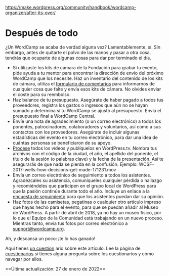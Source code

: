 https://make.wordpress.org/community/handbook/wordcamp-organizer/after-its-over/

# Después de todo

¿Un WordCamp se acaba de verdad alguna vez? Lamentablemente, sí. Sin embargo, antes de quitarte el polvo de las manos y pasar a otra cosa, tendrás que ocuparte de algunas cosas para dar por terminado el día.

- Si utilizaste los kits de cámara de la Fundación para grabar tu evento, pide ayuda a tu mentor para encontrar la dirección de envío del próximo WordCamp que los necesite. Haz un inventario del contenido de los kits de cámara, utiliza el [formulario de comentarios](https://make.wordpress.org/community/handbook/wordcamp-organizer-handbook/video/foundation-camera-kit-list/#anything-missing) para informarnos de cualquier cosa que falte y envía esos kits de cámara. No olvides enviar el coste para su reembolso.
- Haz balance de tu presupuesto. Asegúrate de haber pagado a todos tus proveedores, registra los gastos o ingresos que aún no se hayan sumado y determina si tu WordCamp se ajustó al presupuesto. Envía el presupuesto final a WordCamp Central.
- Envíe una nota de agradecimiento (o un correo electrónico) a todos los ponentes, patrocinadores, colaboradores y voluntarios, así como a sus contactos con los proveedores. Asegúrate de incluir algunas estadísticas del evento en tu correo electrónico, para dar una idea de cuántas personas se beneficiaron de su apoyo.
- [Procese](https://make.wordpress.org/community/handbook/wordcamp-organizer-handbook/video/after-the-event-post-production/) todos los vídeos y publíquelos en WordPress.tv. Nombra tus archivos con el código de la ciudad, el año, el apellido del ponente, el título de la sesión (o palabras clave) y la fecha de la presentación. Así te asegurarás de que nada se pierda en la confusión. Ejemplo: WCSF-2017-wells-how-decisions-get-made-171231.mov
- Envía un correo electrónico de seguimiento a todos los asistentes. Agradézcales su asistencia, comuníqueles cualquier pérdida o hallazgo y recomiéndeles que participen en el grupo local de WordPress para que la pasión continúe durante todo el año. Incluye un enlace a la [encuesta de seguimiento](https://central.wordcamp.org/wordcamp-attendee-survey/) para que los asistentes puedan dar su opinión.
- Haz fotos de las camisetas, pegatinas o cualquier otro artículo impreso que hayas hecho para el evento, para que se puedan añadir al Museo de WordPress. A partir de abril de 2018, ya no hay un museo físico, por lo que el Equipo de la Comunidad está trabajando en un nuevo proceso. Mientras tanto, envía tus fotos por correo electrónico a [support@wordcamp.org](mailto:support@wordcamp.org).

Ah, y descansa un poco: ¡te lo has ganado!

Aquí tienes [un cuestion](https://wordpress.org/contributor-training/quiz/after-its-over-2/) ario sobre este artículo. Lee la página de [cuestionarios](https://make.wordpress.org/community/handbook/wordcamp-organizer/quizzes/) si tienes alguna pregunta sobre los cuestionarios y cómo navegar por ellos.

==Última actualización: 27 de enero de 2022==